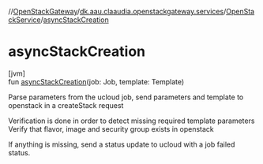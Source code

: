 //[OpenStackGateway](../../../index.md)/[dk.aau.claaudia.openstackgateway.services](../index.md)/[OpenStackService](index.md)/[asyncStackCreation](async-stack-creation.md)

# asyncStackCreation

[jvm]\
fun [asyncStackCreation](async-stack-creation.md)(job: Job, template: Template)

Parse parameters from the ucloud job, send parameters and template to openstack in a createStack request

Verification is done in order to detect missing required template parameters Verify that flavor, image and security group exists in openstack

If anything is missing, send a status update to ucloud with a job failed status.
